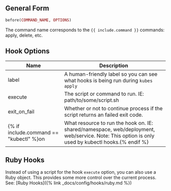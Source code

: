 ## General Form

```ruby
before(COMMAND_NAME, OPTIONS)
````

The command name corresponds to the `{{ include.command }}` commands: apply, delete, etc.

## Hook Options

Name | Description
---|---
label | A human-friendly label so you can see what hooks is being run during `kubes apply`
execute | The script or command to run. IE: path/to/some/script.sh
exit_on_fail | Whether or not to continue process if the script returns an failed exit code.
{% if include.command == "kubectl" %}on | What resource to run the hook on. IE: shared/namespace, web/deployment, web/service. Note: This option is only used by kubectl hooks.{% endif %}

## Ruby Hooks

Instead of using a script for the hook `execute` option, you can also use a Ruby object. This provides some more control over the current process. See: [Ruby Hooks]({% link _docs/config/hooks/ruby.md %})
